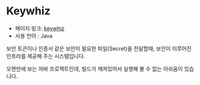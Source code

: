 # Keywhiz

 - 페이지 링크: [keywhiz](https://github.com/square/keywhiz)
 - 사용 언어 : Java

 보안 토큰이나 인증서 같은 보안이 필요한 파일(Secret)을 전달할때, 보안이 이루어진 인프라를 
 제공해 주는 시스템입니다. 

 오랜만에 보는 자바 프로젝트인데, 빌드가 깨져있어서 실행해 볼 수 없는 아쉬움이 있습니다. 
 